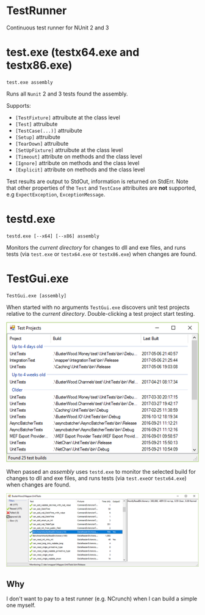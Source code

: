 # TestRunner
Continuous test runner for NUnit 2 and 3

# test.exe (testx64.exe and testx86.exe)

```
test.exe assembly
```

Runs all `Nunit` 2 and 3 tests found the assembly.

Supports:
* `[TestFixture]` attruibute at the class level
* `[Test]` attruibute
* `[TestCase(...)]` attruibute
* `[Setup]` attruibute
* `[TearDown]` attruibute
* `[SetUpFixture]` attruibute at the class level
* `[Timeout]` attribute on methods and the class level
* `[Ignore]` attribute on methods and the class level
* `[Explicit]` attribute on methods and the class level

Test results are output to StdOut, information is returned on StdErr.
Note that other properties of the `Test` and `TestCase` attribuites are **not** supported, e.g `ExpectException`, `ExceptionMessage`.

# testd.exe

```
testd.exe [--x64] [--x86] assembly
```

Monitors the *current directory* for changes to dll and exe files, and runs tests (via `test.exe` or `testx64.exe` or `testx86.exe`) when changes are found.

# TestGui.exe

```
TestGui.exe [assembly]
```

When started with no arguments `TestGui.exe` discovers unit test projects relative to the *current directory*.  Double-clicking a test project start testing.

![Project](projects.png)

When passed an *assembly* uses `testd.exe` to monitor the selected build for changes to dll and exe files, and runs tests (via `test.exe`or `testx64.exe`) when changes are found.

![Tests](tests.png)

## Why

I don't want to pay to a test runner (e.g. NCrunch) when I can build a simple one myself.
